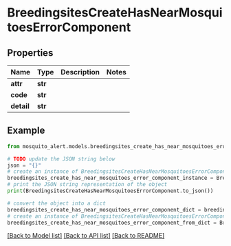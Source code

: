 # BreedingsitesCreateHasNearMosquitoesErrorComponent


## Properties

Name | Type | Description | Notes
------------ | ------------- | ------------- | -------------
**attr** | **str** |  | 
**code** | **str** |  | 
**detail** | **str** |  | 

## Example

```python
from mosquito_alert.models.breedingsites_create_has_near_mosquitoes_error_component import BreedingsitesCreateHasNearMosquitoesErrorComponent

# TODO update the JSON string below
json = "{}"
# create an instance of BreedingsitesCreateHasNearMosquitoesErrorComponent from a JSON string
breedingsites_create_has_near_mosquitoes_error_component_instance = BreedingsitesCreateHasNearMosquitoesErrorComponent.from_json(json)
# print the JSON string representation of the object
print(BreedingsitesCreateHasNearMosquitoesErrorComponent.to_json())

# convert the object into a dict
breedingsites_create_has_near_mosquitoes_error_component_dict = breedingsites_create_has_near_mosquitoes_error_component_instance.to_dict()
# create an instance of BreedingsitesCreateHasNearMosquitoesErrorComponent from a dict
breedingsites_create_has_near_mosquitoes_error_component_from_dict = BreedingsitesCreateHasNearMosquitoesErrorComponent.from_dict(breedingsites_create_has_near_mosquitoes_error_component_dict)
```
[[Back to Model list]](../README.md#documentation-for-models) [[Back to API list]](../README.md#documentation-for-api-endpoints) [[Back to README]](../README.md)


